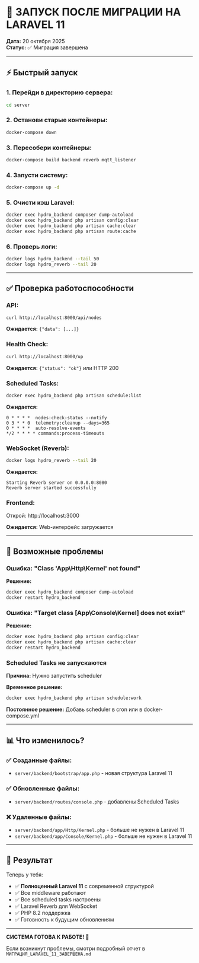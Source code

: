 # 🚀 ЗАПУСК ПОСЛЕ МИГРАЦИИ НА LARAVEL 11

**Дата:** 20 октября 2025  
**Статус:** ✅ Миграция завершена

---

## ⚡ Быстрый запуск

### 1. Перейди в директорию сервера:
```bash
cd server
```

### 2. Останови старые контейнеры:
```bash
docker-compose down
```

### 3. Пересобери контейнеры:
```bash
docker-compose build backend reverb mqtt_listener
```

### 4. Запусти систему:
```bash
docker-compose up -d
```

### 5. Очисти кэш Laravel:
```bash
docker exec hydro_backend composer dump-autoload
docker exec hydro_backend php artisan config:clear
docker exec hydro_backend php artisan cache:clear
docker exec hydro_backend php artisan route:cache
```

### 6. Проверь логи:
```bash
docker logs hydro_backend --tail 50
docker logs hydro_reverb --tail 20
```

---

## ✅ Проверка работоспособности

### API:
```bash
curl http://localhost:8000/api/nodes
```

**Ожидается:** `{"data": [...]}`

### Health Check:
```bash
curl http://localhost:8000/up
```

**Ожидается:** `{"status": "ok"}` или HTTP 200

### Scheduled Tasks:
```bash
docker exec hydro_backend php artisan schedule:list
```

**Ожидается:**
```
0 * * * *  nodes:check-status --notify
0 3 * * 0  telemetry:cleanup --days=365
0 * * * *  auto-resolve-events
*/2 * * * * commands:process-timeouts
```

### WebSocket (Reverb):
```bash
docker logs hydro_reverb --tail 20
```

**Ожидается:**
```
Starting Reverb server on 0.0.0.0:8080
Reverb server started successfully
```

### Frontend:
Открой: http://localhost:3000

**Ожидается:** Web-интерфейс загружается

---

## 🐛 Возможные проблемы

### Ошибка: "Class 'App\Http\Kernel' not found"

**Решение:**
```bash
docker exec hydro_backend composer dump-autoload
docker restart hydro_backend
```

### Ошибка: "Target class [App\Console\Kernel] does not exist"

**Решение:**
```bash
docker exec hydro_backend php artisan config:clear
docker exec hydro_backend php artisan cache:clear
docker restart hydro_backend
```

### Scheduled Tasks не запускаются

**Причина:** Нужно запустить scheduler

**Временное решение:**
```bash
docker exec hydro_backend php artisan schedule:work
```

**Постоянное решение:** Добавь scheduler в cron или в docker-compose.yml

---

## 📊 Что изменилось?

### ✅ Созданные файлы:
- `server/backend/bootstrap/app.php` - новая структура Laravel 11

### ✅ Обновленные файлы:
- `server/backend/routes/console.php` - добавлены Scheduled Tasks

### ❌ Удаленные файлы:
- `server/backend/app/Http/Kernel.php` - больше не нужен в Laravel 11
- `server/backend/app/Console/Kernel.php` - больше не нужен в Laravel 11

---

## 🎯 Результат

Теперь у тебя:
- ✅ **Полноценный Laravel 11** с современной структурой
- ✅ Все middleware работают
- ✅ Все scheduled tasks настроены
- ✅ Laravel Reverb для WebSocket
- ✅ PHP 8.2 поддержка
- ✅ Готовность к будущим обновлениям

---

**СИСТЕМА ГОТОВА К РАБОТЕ!** 🚀

Если возникнут проблемы, смотри подробный отчет в `МИГРАЦИЯ_LARAVEL_11_ЗАВЕРШЕНА.md`

